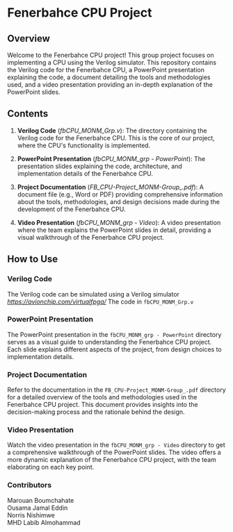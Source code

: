 # Fenerbahce CPU Project

## Overview

Welcome to the Fenerbahce CPU project! This group project focuses on implementing a CPU using the Verilog simulator. This repository contains the Verilog code for the Fenerbahce CPU, a PowerPoint presentation explaining the code, a document detailing the tools and methodologies used, and a video presentation providing an in-depth explanation of the PowerPoint slides.

## Contents

1. **Verilog Code** (*fbCPU_MONM_Grp.v*): The directory containing the Verilog code for the Fenerbahce CPU. This is the core of our project, where the CPU's functionality is implemented.

2. **PowerPoint Presentation** (*fbCPU_MONM_grp - PowerPoint*): The presentation slides explaining the code, architecture, and implementation details of the Fenerbahce CPU.

3. **Project Documentation** (*FB_CPU-Project_MONM-Group_.pdf*): A document file (e.g., Word or PDF) providing comprehensive information about the tools, methodologies, and design decisions made during the development of the Fenerbahce CPU.

4. **Video Presentation** (*fbCPU_MONM_grp - Video*): A video presentation where the team explains the PowerPoint slides in detail, providing a visual walkthrough of the Fenerbahce CPU project.

## How to Use

### Verilog Code

The Verilog code can be simulated using a Verilog simulator *https://avionchip.com/virtualfpga/*
The code in `fbCPU_MONM_Grp.v`

### PowerPoint Presentation

The PowerPoint presentation in the `fbCPU_MONM_grp - PowerPoint` directory serves as a visual guide to understanding the Fenerbahce CPU project. Each slide explains different aspects of the project, from design choices to implementation details.

### Project Documentation

Refer to the documentation in the `FB_CPU-Project_MONM-Group_.pdf` directory for a detailed overview of the tools and methodologies used in the Fenerbahce CPU project. This document provides insights into the decision-making process and the rationale behind the design.

### Video Presentation

Watch the video presentation in the `fbCPU_MONM_grp - Video` directory to get a comprehensive walkthrough of the PowerPoint slides. The video offers a more dynamic explanation of the Fenerbahce CPU project, with the team elaborating on each key point.

### Contributors
Marouan Boumchahate<br>
Ousama Jamal Eddin<br>
Norris Nishimwe<br>
MHD Labib Almohammad<br>
